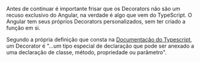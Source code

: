 Antes de continuar é importante frisar que os Decorators não são um recuso exclusivo do Angular, na verdade é algo que vem do TypeScript. O Angular tem seus próprios Decorators personalizados, sem ter criado a função em si.

Segundo a própria definição que consta na [Documentação do Typescript](https://www.typescriptlang.org/docs/handbook/decorators.html), um Decorator é "...um tipo especial de declaração que pode ser anexado a uma declaração de classe, método, propriedade ou parâmetro".  